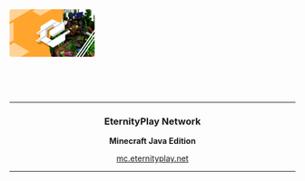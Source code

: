 <div align='center' style='width: 150px; height: 150px;'>
   <a href='#'><img src='https://raw.githubusercontent.com/EternityPlay/.github/main/profile/banner.png' /></a>
</div>

---

<div align='center'>
   <h3>EternityPlay Network</h3>
   <p>
      <b>Minecraft Java Edition</b>
   
   [mc.eternityplay.net](https://eternityplay.net)
   </p>
</div>

---
